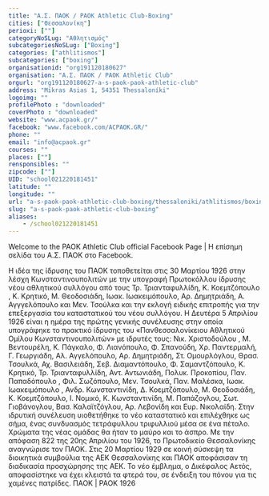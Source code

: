 ```yaml
---
title: "Α.Σ. ΠΑΟΚ / PAOK Athletic Club-Boxing"
cities: ["Θεσσαλονίκη"]
perioxi: [""]
categoryNoSLug: "Αθλητισμός"
subcategoriesNoSLug: ["Boxing"]
categories: ["athlitismos"]
subcategories: ["boxing"]
organisationid: "org191120180627"
organisation: "Α.Σ. ΠΑΟΚ / PAOK Athletic Club"
orgurl: "org191120180627-a-s-paok-paok-athletic-club"
address: "Mikras Asias 1, 54351 Thessaloníki"
logoimg: ""
profilePhoto : "downloaded"
coverPhoto : "downloaded"
website: "www.acpaok.gr/"
facebook: "www.facebook.com/ACPAOK.GR/"
phone: ""
email: "info@acpaok.gr"
courses: ""
places: [""]
rensponsibles: ""
zipcode: [""]
UID: "school021220181451"
latitude: ""
longitude: ""
url: "a-s-paok-paok-athletic-club-boxing/thessaloniki/athlitismos/boxing"
slug: "a-s-paok-paok-athletic-club-boxing"
aliases:
    - /school021220181451
---
```



Welcome to the PAOK Athletic Club official Facebook Page | Η επίσημη σελίδα του Α.Σ. ΠΑΟΚ στο Facebook.

Η ιδέα της ίδρυσης του ΠΑΟΚ τοποθετείται στις 30 Μαρτίου 1926 στην λέσχη Κωνσταντινουπολιτών με την υπογραφή Πρωτοκόλλου ίδρυσης νέου αθλητικού συλλόγου από τους Τρ. Τριανταφυλλίδη, Κ. Κοεμτζόπουλο , Κ. Κρητικό, Μ. Θεοδοσιάδη, Ιωακ. Ιωακειμόπουλο, Αρ. Δημητριάδη, Α. Αγγγελόπουλο και Μεν. Τσούλκα και την εκλογή ειδικής επιτροπής για την επεξεργασία του καταστατικού του νέου συλλόγου. Η Δευτέρα 5 Απριλίου 1926 είναι η ημέρα της πρώτης γενικής συνέλευσης στην οποία υπογράφηκε το πρακτικό ίδρυσης του «Πανθεσσαλονίκειου Αθλητικού Ομίλου Κωνσταντινουπολιτών» με ιδρυτές τους: Νικ. Χριστοδούλου , Μ. Βεντουρέλη, Κ. Πάγκαλο, Φ. Λιανόπουλο, Φ. Σπανούδη, Χρ. Παντερμαλή, Γ. Γεωργιάδη, Αλ. Αγγελόπουλο, Αρ. Δημητριάδη, Στ. Ομουρλόγλου, Θρασ. Τσουλκά, Αχ. Βασιλειάδη, Σεβ. Διαμαντόπουλο, Φ. Σαμαντζόπουλο, Κ. Κρητικό, Τρ. Τριανταφυλλίδη, Αντ. Αντωνιάδη, Πολυκ. Προκοπίου, Παν. Παπαδόπουλο , Φιλ. Σωζόπουλο, Μεν. Τσουλκά, Παν. Μαλέσκα, Ιωακ. Ιωακειμόπουλο , Ανδρ. Κωνσταντινίδη, Δ. Κοεμτζόπουλο, Μ. Θεοδοσιάδη, Κ. Κοεμτζόπουλο, Ι. Νομικό, Κ. Κωνσταντινίδη, Μ. Παπάζογλου, Σωτ. Γιοβάνογλου, Βασ. Καλαϊτζόγλου, Αρ. Λεβονίδη και Ευρ. Νικολαίδη. Στην ιδρυτική συνέλευση υιοθετήθηκε το νέο καταστατικό και επιλέχθηκε ως σήμα, ένας συνδυασμός τετράφυλλου τριφυλλιού μέσα σε ένα πέταλο. Χρώματα της νέας ομάδας θα ήταν το μαύρο και το άσπρο. Με την απόφαση 822 της 20ης Απριλίου του 1926, το Πρωτοδικείο Θεσσαλονίκης αναγνώρισε τον ΠΑΟΚ. Στις 20 Μαρτίου 1929 σε κοινή σύσκεψη τα διοικητικά συμβούλια της ΑΕΚ Θεσσαλονίκης και ΠΑΟΚ αποφάσισαν τη διαδικασία προσχώρησης της ΑΕΚ. Το νέο έμβλημα, ο Δικέφαλος Αετός, αποφασίστηκε να έχει κλειστά τα φτερά του, σε ένδειξη του πόνου για τις χαμένες πατρίδες. ΠΑΟΚ | PAOK 1926